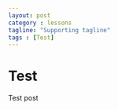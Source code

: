 ```yaml
---
layout: post
category : lessons
tagline: "Supporting tagline"
tags : [Test]
---
```

# Test
Test post